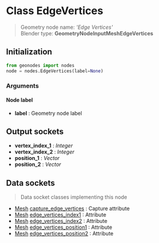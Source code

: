 
# Class EdgeVertices

> Geometry node name: _'Edge Vertices'_<br>Blender type:  **GeometryNodeInputMeshEdgeVertices**

## Initialization


```python
from geonodes import nodes
node = nodes.EdgeVertices(label=None)
```


### Arguments


#### Node label



- **label** : Geometry node label



## Output sockets



- **vertex_index_1** : _Integer_
- **vertex_index_2** : _Integer_
- **position_1** : _Vector_
- **position_2** : _Vector_



## Data sockets

> Data socket classes implementing this node


- [Mesh](../sockets/Mesh.md) [capture_edge_vertices](../sockets/Mesh.md#capture_edge_vertices) : Capture attribute
- [Mesh](../sockets/Mesh.md) [edge_vertices_index1](../sockets/Mesh.md#edge_vertices_index1) : Attribute
- [Mesh](../sockets/Mesh.md) [edge_vertices_index2](../sockets/Mesh.md#edge_vertices_index2) : Attribute
- [Mesh](../sockets/Mesh.md) [edge_vertices_position1](../sockets/Mesh.md#edge_vertices_position1) : Attribute
- [Mesh](../sockets/Mesh.md) [edge_vertices_position2](../sockets/Mesh.md#edge_vertices_position2) : Attribute


